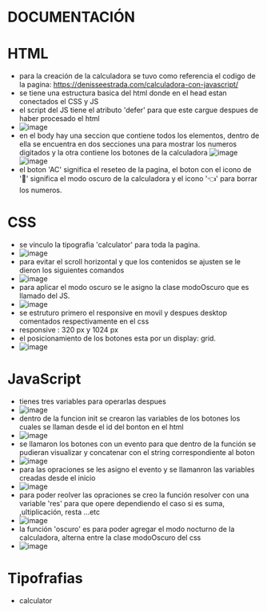 # DOCUMENTACIÓN 
# HTML
- para la creación de la calculadora se tuvo como referencia el codigo de la pagina: https://denisseestrada.com/calculadora-con-javascript/
- se tiene una estructura basica del html donde en el head estan conectados el CSS y JS
- el script del JS tiene el atributo 'defer' para que este cargue despues de haber procesado el html
- ![image](https://user-images.githubusercontent.com/114447994/200442141-7655350c-767a-4cb5-ba70-63fc3514a81b.png)
- en el body hay una seccion que contiene todos los elementos, dentro de ella se encuentra en dos secciones una para mostrar los numeros digitados y la otra contiene los botones de la calculadora
![image](https://user-images.githubusercontent.com/114447994/200442523-07079864-15eb-4a14-b835-4fd038d079f2.png)
![image](https://user-images.githubusercontent.com/114447994/200442577-f416de97-03dc-4ad2-af8a-f908990de1da.png)
- el boton 'AC' significa el reseteo de la pagina, el boton con el icono de '🌙' significa el modo oscuro de la calculadora y el icono '👈' para borrar los numeros.

# CSS 
- se vinculo la tipografia 'calculator' para toda la pagina. 
- ![image](https://user-images.githubusercontent.com/114447994/200443393-cc968d0c-d6b2-4380-9dff-4c0fc7ee4b62.png)
- para evitar el scroll horizontal y que los contenidos se ajusten se le dieron los siguientes comandos
- ![image](https://user-images.githubusercontent.com/114447994/200443568-650bf947-f17c-4ff0-8f1b-bdd04994a659.png)
- para aplicar el modo oscuro se le asigno la clase modoOscuro que es llamado del JS.
- ![image](https://user-images.githubusercontent.com/114447994/200443733-0dd8a6e0-3d96-4b1c-8444-0a8a51b110c9.png)
- se estruturo primero el responsive en movil y despues desktop comentados respectivamente en el css
- responsive : 320 px y 1024 px
- el posicionamiento de los botones esta por un display: grid.
- ![image](https://user-images.githubusercontent.com/114447994/200446243-c74ae3d2-0687-4864-8f02-d817d9ce2648.png)

# JavaScript
- tienes tres variables para operarlas despues
- ![image](https://user-images.githubusercontent.com/114447994/200446657-035965e4-913a-419f-9804-50eede22c040.png)
- dentro de la funcion init se crearon las variables de los botones los cuales se llaman desde el id del bonton en el html
- ![image](https://user-images.githubusercontent.com/114447994/200446943-b64bb244-af0a-4fb9-8f3e-0291b64de6b1.png)
- se llamaron los botones con un evento para que dentro de la función se pudieran visualizar y concatenar con el string correspondiente al boton 
- ![image](https://user-images.githubusercontent.com/114447994/200447221-1549ef60-15ed-42e9-8f63-451a7adf8cbc.png)
- para las opraciones se les asigno el evento y se llamanron las variables creadas desde el inicio 
- ![image](https://user-images.githubusercontent.com/114447994/200447723-fb7051f8-97ca-404b-ac44-0b863434024f.png)
- para poder reolver las opraciones se creo la función resolver con una variable 'res' para que opere dependiendo el caso si es suma, ,ultiplicación, resta ...etc
- ![image](https://user-images.githubusercontent.com/114447994/200448999-77340576-8968-4099-8cf4-c9b812336073.png)
- la función 'oscuro' es para poder agregar el modo nocturno de la calculadora, alterna entre la clase modoOscuro del css 
- ![image](https://user-images.githubusercontent.com/114447994/200449605-175a2956-480c-47ec-b927-875a6d2a4aef.png)

# Tipofrafias
- calculator
